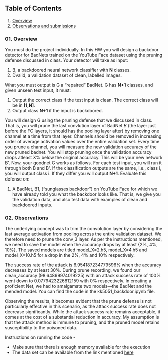 ## Table of Contents
1. [Overview](#overview)
2. [Observations and submissions](#submission)

### 01. Overview <a name='overview'></a>
You must do the project individually. In this HW you will design a backdoor detector for BadNets trained on the YouTube Face dataset using the pruning defense discussed in class. Your detector will take as input:
1. B, a backdoored neural network classifier with **N** classes.
2. Dvalid, a validation dataset of clean, labelled images.

What you must output is G a “repaired” BadNet. G has **N+1** classes, and given unseen test input, it must: 
1. Output the correct class if the test input is clean. The correct class will be in **[1,N]**.
2. Output class **N+1** if the input is backdoored.

You will design G using the pruning defense that we discussed in class. That is, you will prune the last convlution layer of BadNet $B$ (the layer just before the FC layers, it should has the pooling layer after) by removing one channel at a time from that layer. Channels should be removed in increasing order of average activation values over the entire validation set. Every time you prune a channel, you will  measure the new validation accuracy of the new pruned badnet. You will stop pruning once the  validation accuracy drops atleast X% below the original accuracy. This will be your new network B'. Now, your goodnet G works as follows. For each test input, you will run it through both B and B'. If the classification outputs are the same, i.e., class i, you will output class i. If they differ you will output **N+1**. Evaluate this defense on:
1. A BadNet, B1, (“sunglasses backdoor”) on YouTube Face for which we have already told you what the backdoor looks like. That is, we give you the validation data, and  also test data with examples of clean and backdoored inputs.

### 02. Observations
The underlying concept was to trim the convolution layer by considering the last average activation from pooling across the entire validation dataset. We therefore need to prune the conv_3 layer. As per the instructions mentioned, we need to save the model when the accuracy drops by at least {2%, 4%, 10%}. The saved models are titled model_X=2.h5, model_X=4.h5 and model_X=10.h5 for a drop in the 2%, 4% and 10% respectively.

The success rate of the attack is 6.954187234779596% when the accuracy decreases by at least 30%. During prune recording, we found our clean_accuracy (98.64899974019225) with an attack success rate of 100% went down to 0.0779423226812159 with 0% respectively. 
In creating a proficient Net, we had to amalgamate two models—the BadNet and the mended model. You can find the code in the kk5051_backdoor.ipynb file.

Observing the results, it becomes evident that the prune defense is not particularly effective in this scenario, as the attack success rate does not decrease significantly. While the attack success rate remains acceptable, it comes at the cost of a substantial reduction in accuracy. My assumption is that the attack method is immune to pruning, and the pruned model retains susceptibility to the poisoned data.



Instructions on running the code - </br>
- Make sure that there is enough memory available for the execution 
- The data set can be available from the link mentioned [here](https://github.com/csaw-hackml/CSAW-HackML-2020/tree/master/lab3) 


   
